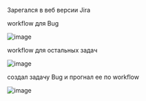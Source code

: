 
Зарегался в веб версии Jira    

workflow для Bug    

![image](https://github.com/user-attachments/assets/c7e0836f-b1ae-421a-a38e-1c8f044d19ce)

workflow для остальных задач    

![image](https://github.com/user-attachments/assets/e94148c2-9324-4539-a56b-67e38f5abc76)

создал задачу Bug и прогнал ее по workflow

![image](https://github.com/user-attachments/assets/5f565644-0d2c-4171-8006-d13c8e047892)

